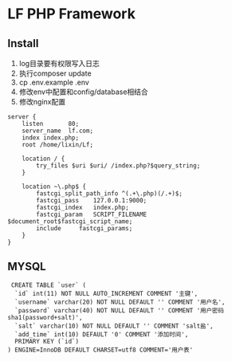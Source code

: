 # LF PHP Framework

## Install
1. log目录要有权限写入日志
2. 执行composer update
3. cp .env.example .env
4. 修改env中配置和config/database相结合
5. 修改nginx配置
```
server {
    listen       80;
    server_name  lf.com;
    index index.php;
    root /home/lixin/Lf;

    location / {
        try_files $uri $uri/ /index.php?$query_string;
    }

    location ~\.php$ {
        fastcgi_split_path_info ^(.+\.php)(/.+)$;
        fastcgi_pass	127.0.0.1:9000;
        fastcgi_index	index.php;
        fastcgi_param	SCRIPT_FILENAME $document_root$fastcgi_script_name;
        include		fastcgi_params;
    }
}
```

## MYSQL
```
 CREATE TABLE `user` (
  `id` int(11) NOT NULL AUTO_INCREMENT COMMENT '主键',
  `username` varchar(20) NOT NULL DEFAULT '' COMMENT '用户名',
  `password` varchar(40) NOT NULL DEFAULT '' COMMENT '用户密码 sha1(password+salt)',
  `salt` varchar(10) NOT NULL DEFAULT '' COMMENT 'salt盐',
  `add_time` int(10) DEFAULT '0' COMMENT '添加时间',
  PRIMARY KEY (`id`)
) ENGINE=InnoDB DEFAULT CHARSET=utf8 COMMENT='用户表'
```